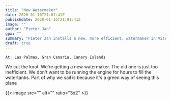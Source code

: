 ```yaml
---
title: "New Watermaker"
date: 2020-01-16T21:01:41Z
publishdate: 2020-01-16T21:01:41Z
image: ""
author: "Pieter Jan"
gpx: ""
summary: "Pieter Jan installs a new, more efficient, watermaker in Vite & Rêves"
draft: true
---
```


`At: Las Palmas, Gran Canaria, Canary Islands`

We cut the knot. We're getting a new watermaker. The old one is just too inefficient. We don't want to be running the engine for hours to fill the watertanks. Part of why we sail is because it's a green way of seeing this plane

{{< image src="" alt="" ratio="3x2" >}}
